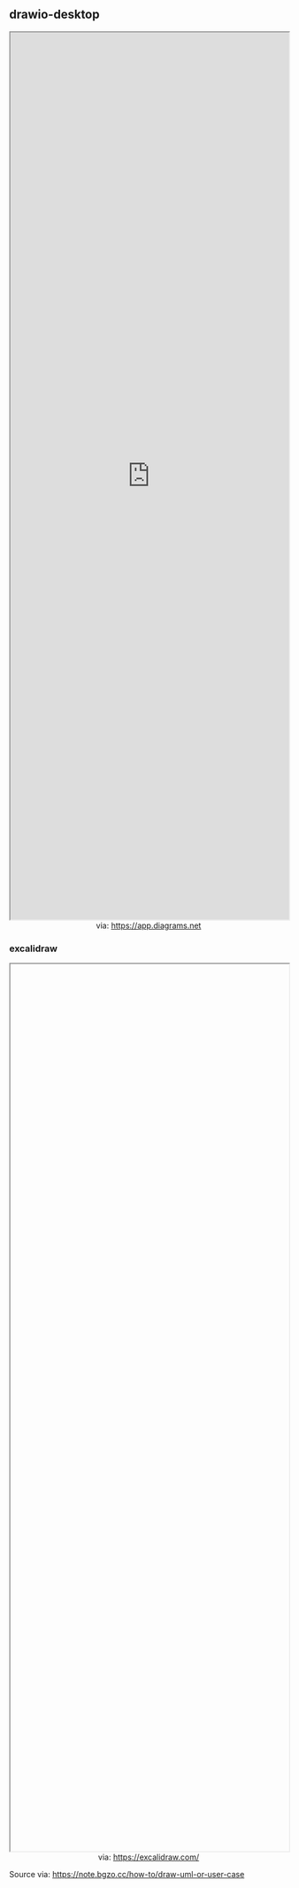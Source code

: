 ## drawio-desktop

<iframe src='https://app.diagrams.net' style='height:40vh;width:100%' class='iframe-radius' allow='fullscreen'></iframe>
<center>via: <a href='https://app.diagrams.net' target='_blank' class='external-link'>https://app.diagrams.net</a></center>

### excalidraw

<iframe src='' style='height:40vh;width:100%' class='iframe-radius' allow='fullscreen'></iframe>
<center>via: <a href='https://excalidraw.com/' target='_blank' class='external-link'>https://excalidraw.com/</a></center>

Source via: https://note.bgzo.cc/how-to/draw-uml-or-user-case